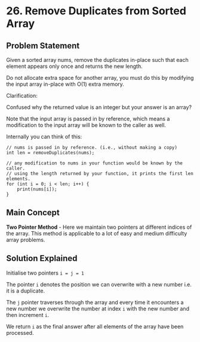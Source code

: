 # 26. Remove Duplicates from Sorted Array

## Problem Statement

Given a sorted array nums, remove the duplicates in-place such that each element appears only once and returns the new length.

Do not allocate extra space for another array, you must do this by modifying the input array in-place with O(1) extra memory.

Clarification:

Confused why the returned value is an integer but your answer is an array?

Note that the input array is passed in by reference, which means a modification to the input array will be known to the caller as well.

Internally you can think of this:

```
// nums is passed in by reference. (i.e., without making a copy)
int len = removeDuplicates(nums);

// any modification to nums in your function would be known by the caller.
// using the length returned by your function, it prints the first len elements.
for (int i = 0; i < len; i++) {
    print(nums[i]);
}
```

## Main Concept

**Two Pointer Method** - Here we maintain two pointers at different indices of the array. This method is applicable to a lot of easy and medium difficulty array problems.

## Solution Explained

Initialise two pointers `i = j = 1`

The pointer `i` denotes the position we can overwrite with a new number i.e. it is a duplicate.

The `j` pointer traverses through the array and every time it encounters a new number we overwrite the number at index `i` with the new number and then increment `i`.

We return `i` as the final answer after all elements of the array have been processed.
